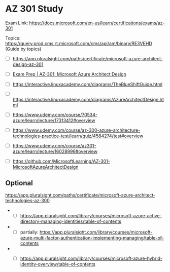 # AZ 301 Study

Exam Link: https://docs.microsoft.com/en-us/learn/certifications/exams/az-301

Topics: https://query.prod.cms.rt.microsoft.com/cms/api/am/binary/RE3VEHD (Guide by topics)

- [ ] https://app.pluralsight.com/paths/certificate/microsoft-azure-architect-design-az-301

- [ ] [Exam Prep | AZ-301: Microsoft Azure Architect Design](https://www.youtube.com/watch?v=q0zKXHWRmgo)
- [ ] https://interactive.linuxacademy.com/diagrams/TheBlueShiftGuide.html
- [ ] https://interactive.linuxacademy.com/diagrams/AzureArchitectDesign.html
- [ ] https://www.udemy.com/course/70534-azure/learn/lecture/17313412#overview
- [ ] https://www.udemy.com/course/az-300-azure-architecture-technologies-practice-test/learn/quiz/4584274/test#overview
- [ ] https://www.udemy.com/course/az301-azure/learn/lecture/16028996#overview
- [ ] https://github.com/MicrosoftLearning/AZ-301-MicrosoftAzureArchitectDesign

## Optional
https://app.pluralsight.com/paths/certificate/microsoft-azure-architect-technologies-az-300
- - [ ] https://app.pluralsight.com/library/courses/microsoft-azure-active-directory-managing-identities/table-of-contents
- - [ ] partially: https://app.pluralsight.com/library/courses/microsoft-azure-multi-factor-authentication-implementing-managing/table-of-contents
- - [ ] https://app.pluralsight.com/library/courses/microsoft-azure-hybrid-identity-overview/table-of-contents



